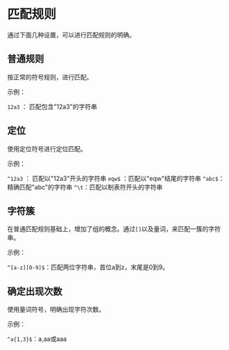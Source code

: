 # 匹配规则

通过下面几种设置，可以进行匹配规则的明确。

## 普通规则

按正常的符号规则，进行匹配。

示例：

`12a3` ： 匹配包含"12a3"的字符串

## 定位

使用定位符号进行定位匹配。

示例：

`^12a3` ： 匹配以"12a3"开头的字符串
`eqw$` ：匹配以"eqw"结尾的字符串
`^abc$`：精确匹配"abc"的字符串
`^\t`：匹配以制表符开头的字符串

## 字符簇

在普通匹配规则基础上，增加了组的概念。通过`[]`以及量词，来匹配一簇的字符串。

示例：

`^[a-z][0-9]$`：匹配两位字符串，首位a到z，末尾是0到9。

## 确定出现次数

使用量词符号，明确出现字符次数。

示例：

`^a{1,3}$`：a,aa或aaa
